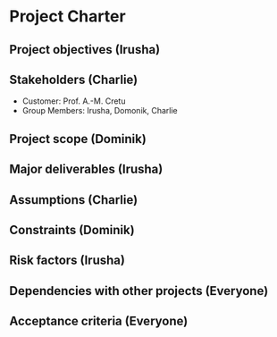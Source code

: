 # Project Charter
 ## Project objectives (Irusha)
 ## Stakeholders (Charlie)
 * Customer: Prof. A.-M. Cretu 
 * Group Members: Irusha, Domonik, Charlie
 ## Project scope (Dominik)
 ## Major deliverables (Irusha)
 ## Assumptions (Charlie)
 ## Constraints (Dominik)
 ## Risk factors (Irusha)
 ## Dependencies with other projects (Everyone)
 ## Acceptance criteria (Everyone)

